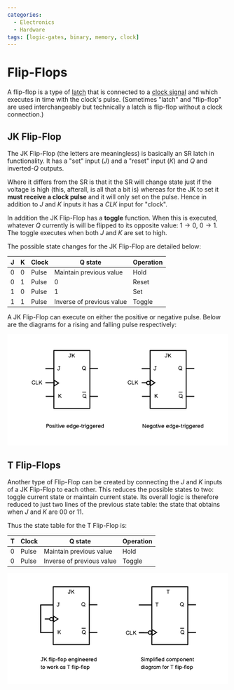 ```yaml
---
categories:
  - Electronics
  - Hardware
tags: [logic-gates, binary, memory, clock]
---
```


# Flip-Flops

A flip-flop is a type of
[latch](Latches.md) that is connected
to a [clock signal](Clock_signals.md)
and which executes in time with the clock's pulse. (Sometimes "latch" and
"flip-flop" are used interchangeably but technically a latch is flip-flop
without a clock connection.)

## JK Flip-Flop

The JK Flip-Flop (the letters are meaningless) is basically an SR latch in
functionality. It has a "set" input (_J_) and a "reset" input (_K_) and _Q_ and
inverted-_Q_ outputs.

Where it differs from the SR is that it the SR will change state just if the
voltage is high (this, afterall, is all that a bit is) whereas for the JK to set
it **must receive a clock pulse** and it will only set on the pulse. Hence in
addition to _J_ and _K_ inputs it has a _CLK_ input for "clock".

In addition the JK Flip-Flop has a **toggle** function. When this is executed,
whatever _Q_ currently is will be flipped to its opposite value:
$1 \rightarrow 0$, $0 \rightarrow 1$. The toggle executes when both _J_ and _K_
are set to high.

The possible state changes for the JK Flip-Flop are detailed below:

| J   | K   | Clock | Q state                   | Operation |
| --- | --- | ----- | ------------------------- | --------- |
| 0   | 0   | Pulse | Maintain previous value   | Hold      |
| 0   | 1   | Pulse | 0                         | Reset     |
| 1   | 0   | Pulse | 1                         | Set       |
| 1   | 1   | Pulse | Inverse of previous value | Toggle    |

A JK Flip-Flop can execute on either the positive or negative pulse. Below are
the diagrams for a rising and falling pulse respectively:

![](/img/jk-flip-flops.png)

## T Flip-Flops

Another type of Flip-Flop can be created by connecting the _J_ and _K_ inputs of
a JK Flip-Flop to each other. This reduces the possible states to two: toggle
current state or maintain current state. Its overall logic is therefore reduced
to just two lines of the previous state table: the state that obtains when _J_
and _K_ are $0 0$ or $1 1$.

Thus the state table for the T Flip-Flop is:

| T   | Clock | Q state                   | Operation |
| --- | ----- | ------------------------- | --------- |
| 0   | Pulse | Maintain previous value   | Hold      |
| 0   | Pulse | Inverse of previous value | Toggle    |

![](/img/t-flip-flops.png)
